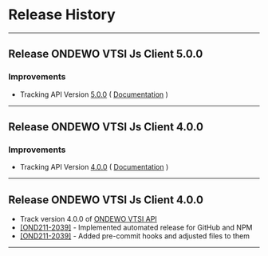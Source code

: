 # Release History

***************** 
## Release ONDEWO VTSI Js Client 5.0.0 
 
### Improvements 
 * Tracking API Version [5.0.0](https://github.com/ondewo/ondewo-vtsi-api/releases/tag/5.0.0) ( [Documentation](https://ondewo.github.io/ondewo-vtsi-api/) ) 


***************** 
## Release ONDEWO VTSI Js Client 4.0.0 
 
### Improvements 
 * Tracking API Version [4.0.0](https://github.com/ondewo/ondewo-vtsi-api/releases/tag/4.0.0) ( [Documentation](https://ondewo.github.io/ondewo-vtsi-api/) ) 

*****************

## Release ONDEWO VTSI Js Client 4.0.0

* Track version 4.0.0 of [ONDEWO VTSI API](https://github.com/ondewo/ondewo-vtsi-api/releases/4.0.0)
* [[OND211-2039]](https://ondewo.atlassian.net/browse/OND211-2039) - Implemented automated release for GitHub and NPM
* [[OND211-2039]](https://ondewo.atlassian.net/browse/OND211-2039) - Added pre-commit hooks and adjusted files to them

*****************
